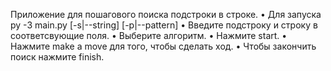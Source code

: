 Приложение для пошагового поиска подстроки в строке.
• Для запуска py -3 main.py [-s|--string] [-p|--pattern]
• Введите подстроку и строку в соответсвующие поля.
• Выберите алгоритм.
• Нажмите start.
• Нажмите make a move для того, чтобы сделать ход.
• Чтобы закончить поиск нажмите finish.
